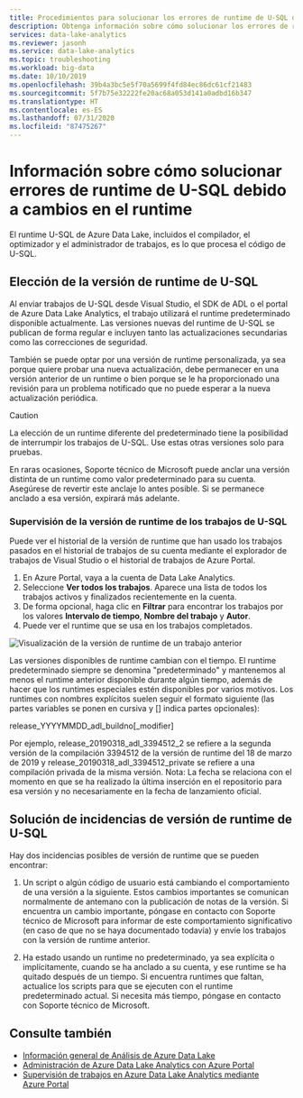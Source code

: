 ```yaml
---
title: Procedimientos para solucionar los errores de runtime de U-SQL de Azure Data Lake Analytics
description: Obtenga información sobre cómo solucionar los errores de runtime de U-SQL.
services: data-lake-analytics
ms.reviewer: jasonh
ms.service: data-lake-analytics
ms.topic: troubleshooting
ms.workload: big-data
ms.date: 10/10/2019
ms.openlocfilehash: 39b4a3bc5e5f70a5699f4fd84ec86dc61cf21483
ms.sourcegitcommit: 5f7b75e32222fe20ac68a053d141a0adbd16b347
ms.translationtype: HT
ms.contentlocale: es-ES
ms.lasthandoff: 07/31/2020
ms.locfileid: "87475267"
---
```

# <a name="learn-how-to-troubleshoot-u-sql-runtime-failures-due-to-runtime-changes"></a>Información sobre cómo solucionar errores de runtime de U-SQL debido a cambios en el runtime

El runtime U-SQL de Azure Data Lake, incluidos el compilador, el optimizador y el administrador de trabajos, es lo que procesa el código de U-SQL.

## <a name="choosing-your-u-sql-runtime-version"></a>Elección de la versión de runtime de U-SQL

Al enviar trabajos de U-SQL desde Visual Studio, el SDK de ADL o el portal de Azure Data Lake Analytics, el trabajo utilizará el runtime predeterminado disponible actualmente. Las versiones nuevas del runtime de U-SQL se publican de forma regular e incluyen tanto las actualizaciones secundarias como las correcciones de seguridad.

También se puede optar por una versión de runtime personalizada, ya sea porque quiere probar una nueva actualización, debe permanecer en una versión anterior de un runtime o bien porque se le ha proporcionado una revisión para un problema notificado que no puede esperar a la nueva actualización periódica.

> [!CAUTION]
> La elección de un runtime diferente del predeterminado tiene la posibilidad de interrumpir los trabajos de U-SQL. Use estas otras versiones solo para pruebas.

En raras ocasiones, Soporte técnico de Microsoft puede anclar una versión distinta de un runtime como valor predeterminado para su cuenta. Asegúrese de revertir este anclaje lo antes posible. Si se permanece anclado a esa versión, expirará más adelante.

### <a name="monitoring-your-jobs-u-sql-runtime-version"></a>Supervisión de la versión de runtime de los trabajos de U-SQL

Puede ver el historial de la versión de runtime que han usado los trabajos pasados en el historial de trabajos de su cuenta mediante el explorador de trabajos de Visual Studio o el historial de trabajos de Azure Portal.

1. En Azure Portal, vaya a la cuenta de Data Lake Analytics.
2. Seleccione **Ver todos los trabajos**. Aparece una lista de todos los trabajos activos y finalizados recientemente en la cuenta.
3. De forma opcional, haga clic en **Filtrar** para encontrar los trabajos por los valores **Intervalo de tiempo**, **Nombre del trabajo** y **Autor**.
4. Puede ver el runtime que se usa en los trabajos completados.

![Visualización de la versión de runtime de un trabajo anterior](./media/runtime-troubleshoot/prior-job-usql-runtime-version-.png)

Las versiones disponibles de runtime cambian con el tiempo. El runtime predeterminado siempre se denomina "predeterminado" y mantenemos al menos el runtime anterior disponible durante algún tiempo, además de hacer que los runtimes especiales estén disponibles por varios motivos. Los runtimes con nombres explícitos suelen seguir el formato siguiente (las partes variables se ponen en cursiva y [] indica partes opcionales):

release_YYYYMMDD_adl_buildno[_modifier]

Por ejemplo, release_20190318_adl_3394512_2 se refiere a la segunda versión de la compilación 3394512 de la versión de runtime del 18 de marzo de 2019 y release_20190318_adl_3394512_private se refiere a una compilación privada de la misma versión. Nota: La fecha se relaciona con el momento en que se ha realizado la última inserción en el repositorio para esa versión y no necesariamente en la fecha de lanzamiento oficial.


## <a name="troubleshooting-u-sql-runtime-version-issues"></a>Solución de incidencias de versión de runtime de U-SQL

Hay dos incidencias posibles de versión de runtime que se pueden encontrar:

1. Un script o algún código de usuario está cambiando el comportamiento de una versión a la siguiente. Estos cambios importantes se comunican normalmente de antemano con la publicación de notas de la versión. Si encuentra un cambio importante, póngase en contacto con Soporte técnico de Microsoft para informar de este comportamiento significativo (en caso de que no se haya documentado todavía) y envíe los trabajos con la versión de runtime anterior.

2. Ha estado usando un runtime no predeterminado, ya sea explícita o implícitamente, cuando se ha anclado a su cuenta, y ese runtime se ha quitado después de un tiempo. Si encuentra runtimes que faltan, actualice los scripts para que se ejecuten con el runtime predeterminado actual. Si necesita más tiempo, póngase en contacto con Soporte técnico de Microsoft.

## <a name="see-also"></a>Consulte también

- [Información general de Análisis de Azure Data Lake](data-lake-analytics-overview.md)
- [Administración de Azure Data Lake Analytics con Azure Portal](data-lake-analytics-manage-use-portal.md)
- [Supervisión de trabajos en Azure Data Lake Analytics mediante Azure Portal](data-lake-analytics-monitor-and-troubleshoot-jobs-tutorial.md)
